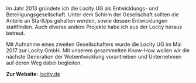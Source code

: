 Im Jahr 2013 gründete ich die Locity UG als Entwicklungs- und Beteiligungsgesellschaft. 
Unter dem Schirm der Gesellschaft sollten die Anteile an StartUps gehalten werden, sowie dessen Entwicklungen stattfinden. Auch diverse andere Projekte habe ich aus der Locity heraus betreut.

Mit Aufnahme eines zweiten Gesellschafters wurde die Locity UG im Mai 2017 zur Locity GmbH. Mit unserem gesammelten Know-How wollen wir die nächste Generation der Webentwicklung vorantreiben und Unternehmen auf deren Weg dabei begleiten.

__Zur Website:__ [locity.de](http://locity.de)